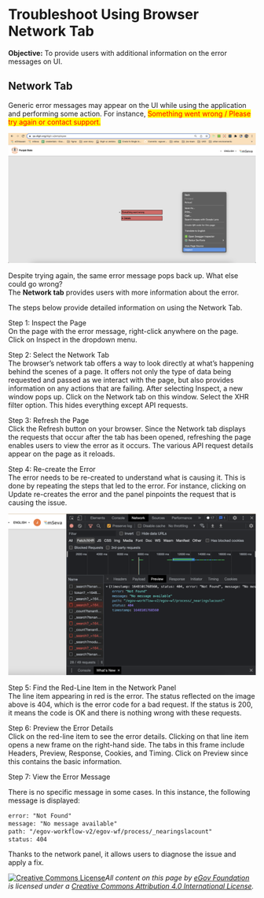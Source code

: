 # Troubleshoot Using Browser Network Tab

**Objective:** To provide users with additional information on the error messages on UI.

## Network Tab

Generic error messages may appear on the UI while using the application and performing some action. For instance, <mark style="color:red;">Something went wrong / Please try again or contact support.</mark>

![](<../../../.gitbook/assets/Screenshot 2022-03-24 at 11.50.19 AM.png>)

Despite trying again, the same error message pops back up. What else could go wrong?\
The **Network tab** provides users with more information about the error.

The steps below provide detailed information on using the Network Tab.

Step 1: Inspect the Page\
On the page with the error message, right-click anywhere on the page. Click on Inspect in the dropdown menu.

Step 2: Select the Network Tab\
The browser’s network tab offers a way to look directly at what’s happening behind the scenes of a page. It offers not only the type of data being requested and passed as we interact with the page, but also provides information on any actions that are failing. After selecting Inspect, a new window pops up. Click on the Network tab on this window. Select the XHR filter option. This hides everything except API requests.

Step 3: Refresh the Page\
Click the Refresh button on your browser. Since the Network tab displays the requests that occur after the tab has been opened, refreshing the page enables users to view the error as it occurs. The various API request details appear on the page as it reloads.

Step 4: Re-create the Error\
The error needs to be re-created to understand what is causing it.  This is done by repeating the steps that led to the error. For instance, clicking on Update re-creates the error and the panel pinpoints the request that is causing the issue.

![](<../../../.gitbook/assets/Screenshot 2022-03-24 at 11.32.59 AM.png>)

Step 5: Find the Red-Line Item in the Network Panel\
The line item appearing in red is the error. The status reflected on the image above is 404, which is the error code for a bad request. If the status is 200, it means the code is OK and there is nothing wrong with these requests.

&#x20;Step 6: Preview the Error Details\
Click on the red-line item to see the error details. Clicking on that line item opens a new frame on the right-hand side. The tabs in this frame include Headers, Preview, Response, Cookies, and Timing. Click on Preview since this contains the basic information.

Step 7: View the Error Message&#x20;

There is no specific message in some cases. In this instance, the following message is displayed:

```
error: "Not Found"
message: "No message available"
path: "/egov-workflow-v2/egov-wf/process/_nearingslacount"
status: 404
```

Thanks to the network panel, it allows users to diagnose the issue and apply a fix.

[![Creative Commons License](https://i.creativecommons.org/l/by/4.0/80x15.png)](http://creativecommons.org/licenses/by/4.0/)_All content on this page by_ [_eGov Foundation_ ](https://egov.org.in/)_is licensed under a_ [_Creative Commons Attribution 4.0 International License_](http://creativecommons.org/licenses/by/4.0/)_._
